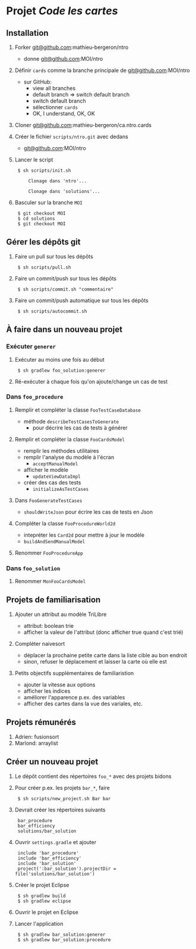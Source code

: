 # Projet *Code les cartes*

## Installation

1. Forker git@github.com:mathieu-bergeron/ntro
    * donne git@github.com:MOI/ntro

1. Définir `cards` comme la branche principale de git@github.com:MOI/ntro
    * sur GitHub: 
        * view all branches
        * default branch => switch default branch
        * switch default branch
        * sélectionner `cards`
        * OK, I understand, OK, OK

1. Cloner git@github.com:mathieu-bergeron/ca.ntro.cards

1. Créer le fichier `scripts/ntro.git` avec dedans
    * git@github.com:MOI/ntro

1. Lancer le script

        $ sh scripts/init.sh

            Clonage dans 'ntro'...

            Clonage dans 'solutions'...

1. Basculer sur la branche `MOI`

        $ git checkout MOI
        $ cd solutions
        $ git checkout MOI

## Gérer les dépôts git

1. Faire un pull sur tous les dépôts

        $ sh scripts/pull.sh

1. Faire un commit/push sur tous les dépôts

        $ sh scripts/commit.sh "commentaire"

1. Faire un commit/push automatique sur tous les dépôts

        $ sh scripts/autocommit.sh

## À faire dans un nouveau projet

### Exécuter `generer` 

1. Exécuter au moins une fois au début

        $ sh gradlew foo_solution:generer

1. Ré-exécuter à chaque fois qu'on ajoute/change un cas de test

### Dans `foo_procedure`

1. Remplir et compléter la classe `FooTestCaseDatabase`
    * méthode `describeTestCasesToGenerate`
        * pour décrire les cas de tests à générer

1. Remplir et compléter la classe `FooCardsModel`
    * remplir les méthodes utilitaires
    * remplir l'analyse du modèle à l'écran
        * `acceptManualModel`
    * afficher le modèle
        * `updateViewDataImpl`
    * créer des cas des tests
        * `initializeAsTestCases`

1. Dans `FooGenerateTestCases`
    * `shouldWriteJson` pour écrire les cas de tests en Json

1. Compléter la classe `FooProcedureWorld2d`
    * intepréter les `Card2d` pour mettre à jour le modèle
    * `buildAndSendManualModel`

1. Renommer `FooProcedureApp`

### Dans `foo_solution`

1. Renommer `MonFooCardsModel`

## Projets de familiarisation

1. Ajouter un attribut au modèle TriLibre
    * attribut: boolean trie
    * afficher la valeur de l'attribut (donc afficher true quand c'est trié)

1. Compléter naivesort
    * déplacer la prochaine petite carte dans la liste cible au bon endroit
    * sinon, refuser le déplacement et laisser la carte où elle est


1. Petits objectifs supplémentaires de familiaristion
    * ajouter la vitesse aux options
    * afficher les indices
    * améliorer l'apparence p.ex. des variables
    * afficher des cartes dans la vue des variales, etc.

## Projets rémunérés

1. Adrien: fusionsort
1. Marlond: arraylist

## Créer un nouveau projet

1. Le dépôt contient des répertoires `foo_*` avec des projets bidons

1. Pour créer p.ex. les projets `bar_*`, faire

        $ sh scripts/new_project.sh Bar bar

1. Devrait créer les répertoires suivants

        bar_procedure
        bar_efficiency
        solutions/bar_solution

1. Ouvrir `settings.gradle` et ajouter

        include 'bar_procedure'
        include 'bar_efficiency'
        include 'bar_solution'
        project(':bar_solution').projectDir = file('solutions/bar_solution')

1. Créer le projet Eclipse

        $ sh gradlew build 
        $ sh gradlew eclipse


1. Ouvrir le projet en Eclipse

1. Lancer l'application

        $ sh gradlew bar_solution:generer
        $ sh gradlew bar_solution:procedure
